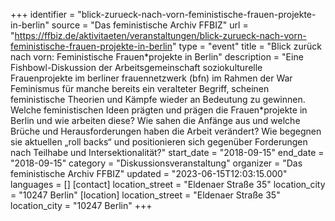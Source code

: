 +++
identifier = "blick-zurueck-nach-vorn-feministische-frauen-projekte-in-berlin"
source = "Das feministische Archiv FFBIZ"
url = "https://ffbiz.de/aktivitaeten/veranstaltungen/blick-zurueck-nach-vorn-feministische-frauen-projekte-in-berlin"
type = "event"
title = "Blick zurück nach vorn: Femi­nistische Frauen*​projekte in Berlin"
description = "Eine Fishbowl-Diskussion der Arbeitsgemeinschaft soziokulturelle Frauenprojekte im berliner frauennetzwerk (bfn) im Rahmen der 
War Feminismus für manche bereits ein veralteter Begriff, scheinen feministische Theorien und Kämpfe wieder an Bedeutung zu gewinnen. Welche feministischen Ideen prägten und prägen die Frauen*projekte in Berlin und wie arbeiten diese? Wie sahen die Anfänge aus und welche Brüche und Herausforderungen haben die Arbeit verändert? Wie begegnen sie aktuellen „roll backs“ und positionieren sich gegenüber Forderungen nach Teilhabe und Intersektionalität?"
start_date = "2018-09-15"
end_date = "2018-09-15"
category = "Diskussionsveranstaltung"
organizer = "Das feministische Archiv FFBIZ"
updated = "2023-06-15T12:03:15.000"
languages = []
[contact]
location_street = "Eldenaer Straße 35"
location_city = "10247 Berlin"
[location]
location_street = "Eldenaer Straße 35"
location_city = "10247 Berlin"
+++